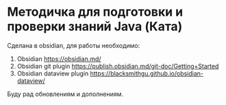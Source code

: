 # Методичка для подготовки и проверки знаний Java (Ката)
Cделана в obsidian, для работы необходимо:
1. Obsidian https://obsidian.md/
2. Obsidian git plugin https://publish.obsidian.md/git-doc/Getting+Started
3. Obsidian dataview plugin https://blacksmithgu.github.io/obsidian-dataview/

Буду рад обновлениям и дополнениям.
